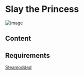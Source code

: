 # Slay the Princess
![image](https://github.com/Kastamera/SlayThePrincess/blob/main/thumbnail.png)

## Content

## Requirements
[Steamodded](https://github.com/Steamodded/smods/releases/latest)
